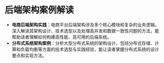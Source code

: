 # 后端架构案例解读

- **电商后端架构实践**：电商平台后端架构涉及多个核心模块和复杂的业务逻辑。深入解读其架构设计、技术选型以及处理高并发和数据一致性问题的方法，能帮助读者理解如何构建高性能、高可用的后端系统。
- **分布式系统架构案例**：分析大型分布式系统的架构设计，包括分布式存储、计算和负载均衡等方面的技术选型与实践经验，能让读者掌握分布式系统的设计要点和实现方法。

